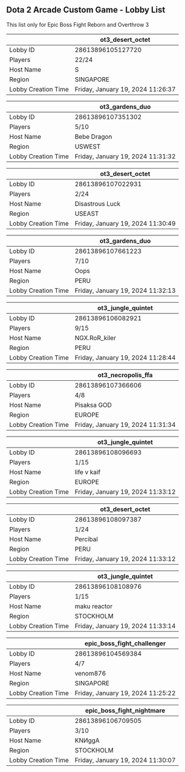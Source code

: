 ## Dota 2 Arcade Custom Game - Lobby List

This list only for Epic Boss Fight Reborn and Overthrow 3

|  | ot3_desert_octet |
| ------ | ------ |
| Lobby ID | 28613896105127720 |
| Players | 22/24 |
| Host Name | S |
| Region | SINGAPORE |
| Lobby Creation Time | Friday, January 19, 2024 11:26:37 |


|  | ot3_gardens_duo |
| ------ | ------ |
| Lobby ID | 28613896107351302 |
| Players | 5/10 |
| Host Name | Bebe Dragon |
| Region | USWEST |
| Lobby Creation Time | Friday, January 19, 2024 11:31:32 |


|  | ot3_desert_octet |
| ------ | ------ |
| Lobby ID | 28613896107022931 |
| Players | 2/24 |
| Host Name | Disastrous Luck |
| Region | USEAST |
| Lobby Creation Time | Friday, January 19, 2024 11:30:49 |


|  | ot3_gardens_duo |
| ------ | ------ |
| Lobby ID | 28613896107661223 |
| Players | 7/10 |
| Host Name | Oops |
| Region | PERU |
| Lobby Creation Time | Friday, January 19, 2024 11:32:13 |


|  | ot3_jungle_quintet |
| ------ | ------ |
| Lobby ID | 28613896106082921 |
| Players | 9/15 |
| Host Name | NGX.RoR_kiler |
| Region | PERU |
| Lobby Creation Time | Friday, January 19, 2024 11:28:44 |


|  | ot3_necropolis_ffa |
| ------ | ------ |
| Lobby ID | 28613896107366606 |
| Players | 4/8 |
| Host Name | Pisaksa GOD |
| Region | EUROPE |
| Lobby Creation Time | Friday, January 19, 2024 11:31:34 |


|  | ot3_jungle_quintet |
| ------ | ------ |
| Lobby ID | 28613896108096693 |
| Players | 1/15 |
| Host Name | life v kaif |
| Region | EUROPE |
| Lobby Creation Time | Friday, January 19, 2024 11:33:12 |


|  | ot3_desert_octet |
| ------ | ------ |
| Lobby ID | 28613896108097387 |
| Players | 1/24 |
| Host Name | Percibal |
| Region | PERU |
| Lobby Creation Time | Friday, January 19, 2024 11:33:12 |


|  | ot3_jungle_quintet |
| ------ | ------ |
| Lobby ID | 28613896108108976 |
| Players | 1/15 |
| Host Name | maku reactor |
| Region | STOCKHOLM |
| Lobby Creation Time | Friday, January 19, 2024 11:33:14 |


|  | epic_boss_fight_challenger |
| ------ | ------ |
| Lobby ID | 28613896104569384 |
| Players | 4/7 |
| Host Name | venom876 |
| Region | SINGAPORE |
| Lobby Creation Time | Friday, January 19, 2024 11:25:22 |


|  | epic_boss_fight_nightmare |
| ------ | ------ |
| Lobby ID | 28613896106709505 |
| Players | 3/10 |
| Host Name | KNИggA |
| Region | STOCKHOLM |
| Lobby Creation Time | Friday, January 19, 2024 11:30:07 |


